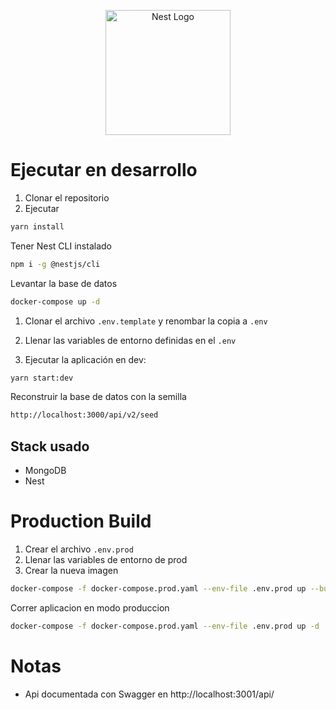 <p align="center">
  <a href="http://nestjs.com/" target="blank"><img src="https://nestjs.com/img/logo-small.svg" width="200" alt="Nest Logo" /></a>
</p>

# Ejecutar en desarrollo

1. Clonar el repositorio
2. Ejecutar

```bash
yarn install
```

Tener Nest CLI instalado

```bash
npm i -g @nestjs/cli
```

Levantar la base de datos

```bash
docker-compose up -d
```

1. Clonar el archivo ```.env.template``` y renombar la copia a ```.env```

2. Llenar las variables de entorno definidas en el ```.env```

3. Ejecutar la aplicación en dev:

```bash
yarn start:dev
```

Reconstruir la base de datos con la semilla

```bash
http://localhost:3000/api/v2/seed
```

## Stack usado

* MongoDB
* Nest

# Production Build

1. Crear el archivo ```.env.prod```
2. Llenar las variables de entorno de prod
3. Crear la nueva imagen

```bash
docker-compose -f docker-compose.prod.yaml --env-file .env.prod up --build
```

Correr aplicacion en modo produccion

```bash
docker-compose -f docker-compose.prod.yaml --env-file .env.prod up -d
```

# Notas

* Api documentada con Swagger en http://localhost:3001/api/
